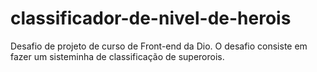 # classificador-de-nivel-de-herois
Desafio de projeto de curso de Front-end da Dio. O desafio consiste em fazer um sisteminha de classificação de superorois.
